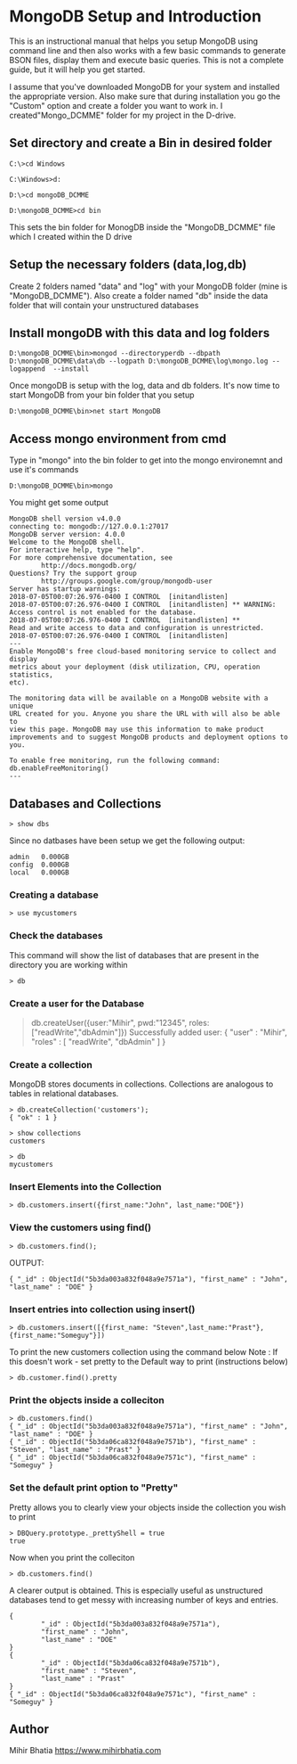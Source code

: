 # MongoDB Setup and Introduction 
This is an instructional manual that helps you setup MongoDB using command line and then also works with a few basic commands to generate BSON files, display them and execute basic queries. This is not a complete guide, but it will help you get started. 

I assume that you've downloaded MongoDB for your system and installed the appropriate version. Also make sure that during installation you go the "Custom" option and create a folder you want to work in. I created"Mongo_DCMME" folder for my project in the D-drive.

## Set directory and create a Bin in desired folder 
```
C:\>cd Windows
```
```
C:\Windows>d:
```
```
D:\>cd mongoDB_DCMME
```
```
D:\mongoDB_DCMME>cd bin
```
This sets the bin folder for MonogDB inside the "MongoDB_DCMME" file which I created within the D drive 

## Setup the necessary folders (data,log,db)
Create 2 folders named "data" and "log" with your MongoDB folder (mine is "MongoDB_DCMME"). Also create a folder named "db" inside the data folder that will contain your unstructured databases 

## Install mongoDB with this data and log folders
```
D:\mongoDB_DCMME\bin>mongod --directoryperdb --dbpath D:\mongoDB_DCMME\data\db --logpath D:\mongoDB_DCMME\log\mongo.log --logappend  --install
```
Once mongoDB is setup with the log, data and db folders. It's now time to start MongoDB from your bin folder that you setup
```
D:\mongoDB_DCMME\bin>net start MongoDB
```

## Access mongo environment from cmd 
Type in "mongo" into the bin folder to get into the mongo environemnt and use it's commands 
```
D:\mongoDB_DCMME\bin>mongo
```

You might get some output 
```
MongoDB shell version v4.0.0
connecting to: mongodb://127.0.0.1:27017
MongoDB server version: 4.0.0
Welcome to the MongoDB shell.
For interactive help, type "help".
For more comprehensive documentation, see
        http://docs.mongodb.org/
Questions? Try the support group
        http://groups.google.com/group/mongodb-user
Server has startup warnings:
2018-07-05T00:07:26.976-0400 I CONTROL  [initandlisten]
2018-07-05T00:07:26.976-0400 I CONTROL  [initandlisten] ** WARNING: Access control is not enabled for the database.
2018-07-05T00:07:26.976-0400 I CONTROL  [initandlisten] **          Read and write access to data and configuration is unrestricted.
2018-07-05T00:07:26.976-0400 I CONTROL  [initandlisten]
---
Enable MongoDB's free cloud-based monitoring service to collect and display
metrics about your deployment (disk utilization, CPU, operation statistics,
etc).

The monitoring data will be available on a MongoDB website with a unique
URL created for you. Anyone you share the URL with will also be able to
view this page. MongoDB may use this information to make product
improvements and to suggest MongoDB products and deployment options to you.

To enable free monitoring, run the following command:
db.enableFreeMonitoring()
---
```

## Databases and Collections 
```
> show dbs
```
Since no datbases have been setup we get the following output:
```
admin   0.000GB
config  0.000GB
local   0.000GB
```

### Creating a database
```
> use mycustomers
```

### Check the databases 
This command will show the list of databases that are present in the directory you are working within 
```
> db
```

### Create a user for the Database 

> db.createUser({user:"Mihir", pwd:"12345", roles:["readWrite","dbAdmin"]})
Successfully added user: { "user" : "Mihir", "roles" : [ "readWrite", "dbAdmin" ] }

### Create a collection 
MongoDB stores documents in collections. Collections are analogous to tables in relational databases.

```
> db.createCollection('customers');
{ "ok" : 1 }
```
```
> show collections
customers
```
```
> db
mycustomers
```

### Insert Elements into the Collection 
```
> db.customers.insert({first_name:"John", last_name:"DOE"})
```

### View the customers using find()
```
> db.customers.find();
```
OUTPUT:
```
{ "_id" : ObjectId("5b3da003a832f048a9e7571a"), "first_name" : "John", "last_name" : "DOE" }
```

### Insert entries into collection using insert()
```
> db.customers.insert([{first_name: "Steven",last_name:"Prast"},{first_name:"Someguy"}])
```

To print the new customers collection using the command below 
Note : If this doesn't work - set pretty to the Default way to print (instructions below)
```
> db.customer.find().pretty
```


### Print the objects inside a colleciton 
```
> db.customers.find()
{ "_id" : ObjectId("5b3da003a832f048a9e7571a"), "first_name" : "John", "last_name" : "DOE" }
{ "_id" : ObjectId("5b3da06ca832f048a9e7571b"), "first_name" : "Steven", "last_name" : "Prast" }
{ "_id" : ObjectId("5b3da06ca832f048a9e7571c"), "first_name" : "Someguy" }
```


### Set the default print option to "Pretty"
Pretty allows you to clearly view your objects inside the collection you wish to print 
```
> DBQuery.prototype._prettyShell = true
true
```
Now when you print the colleciton 
```
> db.customers.find()
```

A clearer output is obtained. This is especially useful as unstructured databases tend to get messy with increasing number of keys and entries. 
```
{
        "_id" : ObjectId("5b3da003a832f048a9e7571a"),
        "first_name" : "John",
        "last_name" : "DOE"
}
{
        "_id" : ObjectId("5b3da06ca832f048a9e7571b"),
        "first_name" : "Steven",
        "last_name" : "Prast"
}
{ "_id" : ObjectId("5b3da06ca832f048a9e7571c"), "first_name" : "Someguy" }
```

## Author 
Mihir Bhatia
https://www.mihirbhatia.com
